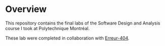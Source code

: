 # Overview

This repository contains the final labs of the Software Design and Analysis course I took at Polytechnique Montréal.

These lab were completed in collaboration with [Erreur-404](https://github.com/Erreur-404).
